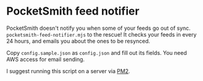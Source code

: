 # PocketSmith feed notifier

PocketSmith doesn't notify you when some of your feeds go out of sync. `pocketsmith-feed-notifier.mjs` to the rescue! It checks your feeds in every 24 hours, and emails you about the ones to be resynced.

Copy `config.sample.json` as `config.json` and fill out its fields. You need AWS access for email sending.

I suggest running this script on a server via [PM2](https://pm2.keymetrics.io/).
